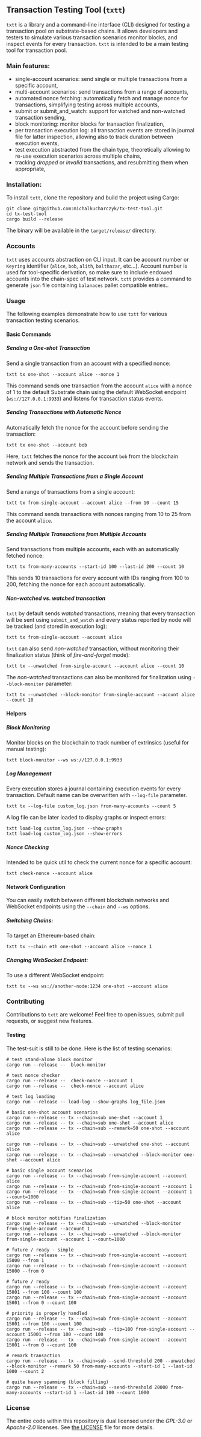 ## Transaction Testing Tool (`txtt`)

`txtt` is a library and a command-line interface (CLI) designed for testing a transaction pool on substrate-based chains. It allows developers and testers to simulate various transaction scenarios monitor blocks, and inspect events for every transaction. `txtt` is intended to be a main testing tool for transaction pool.

### Main features:
- single-account scenarios: send single or multiple transactions from a specific account,
- multi-account scenarios: send transactions from a range of accounts,
- automated nonce fetching: automatically fetch and manage nonce for transactions, simplifying testing across multiple accounts,
- submit or submit_and_watch: support for watched and non-watched transaction sending,
- block monitoring: monitor blocks for transaction finalization,
- per transaction execution log: all transaction events are stored in journal file for latter inspection, allowing also to track duration between execution events,
- test execution abstracted from the chain type, theoretically allowing to re-use execution scenarios across multiple chains,
- tracking *dropped* or *invalid* transactions, and resubmitting them when appropriate,

### Installation:

To install `txtt`, clone the repository and build the project using Cargo:
```
git clone git@github.com:michalkucharczyk/tx-test-tool.git
cd tx-test-tool
cargo build --release
```

The binary will be available in the `target/release/` directory.

### Accounts
`txtt` uses accounts abstraction on CLI input. It can be account number or `Keyring` identifier (`alice`, `bob`, `alith`, `balthazar`, etc...).
Account number is used for tool-specific derivation, so make sure to include endowed accounts into the chain-spec of test network. `txtt` provides a command to generate `json` file containing `balanaces` pallet compatible entries..

### Usage

The following examples demonstrate how to use `txtt` for various transaction testing scenarios.

#### Basic Commands

##### Sending a One-shot Transaction

Send a single transaction from an account with a specified nonce:
```
txtt tx one-shot --account alice --nonce 1
```

This command sends one transaction from the account `alice` with a nonce of 1 to the default Substrate chain using the default WebSocket endpoint (`ws://127.0.0.1:9933`) and listens for transaction status events.

##### Sending Transactions with Automatic Nonce

Automatically fetch the nonce for the account before sending the transaction:
```
txtt tx one-shot --account bob
```

Here, `txtt` fetches the nonce for the account `bob` from the blockchain network and sends the transaction.

##### Sending Multiple Transactions from a Single Account

Send a range of transactions from a single account:

```
txtt tx from-single-account --account alice --from 10 --count 15
```

This command sends transactions with nonces ranging from 10 to 25 from the account `alice`.

##### Sending Multiple Transactions from Multiple Accounts

Send transactions from multiple accounts, each with an automatically fetched nonce:

```
txtt tx from-many-accounts --start-id 100 --last-id 200 --count 10
```

This sends 10 transactions for every account with IDs ranging from 100 to 200, fetching the nonce for each account automatically.

##### *Non-watched* vs. *watched* transaction


`txtt` by default sends *watched* transactions, meaning that every transaction will be sent using `submit_and_watch` and every status reported by node will be tracked (and stored in execution log):
```
txtt tx from-single-account --account alice
```

`txtt` can also send *non-watched* transaction, without monitoring their finalization status (think of *fire-and-forget* mode):
```
txtt tx --unwatched from-single-account --account alice --count 10
```

The *non-watched* transactions can also be monitored for finalization using `--block-monitor` parameter:
```
txtt tx --unwatched --block-monitor from-single-account --acount alice --count 10
```



#### Helpers

##### Block Monitoring

Monitor blocks on the blockchain to track number of extrinsics (useful for manual testing):

```
txtt block-monitor --ws ws://127.0.0.1:9933
```

##### Log Management

Every execution stores a journal containing execution events for every transaction. Default name can be overwritten with `--log-file` parameter.

```
txtt tx --log-file custom_log.json from-many-accounts --count 5
```

A log file can be later loaded to display graphs or inspect errors:

```
txtt load-log custom_log.json --show-graphs
txtt load-log custom_log.json --show-errors
```

##### Nonce Checking

Intended to be quick util to check the current nonce for a specific account:

```
txtt check-nonce --account alice
```


#### Network Configuration

You can easily switch between different blockchain networks and WebSocket endpoints using the `--chain` and `--ws` options.

##### Switching Chains:

To target an Ethereum-based chain:
```
txtt tx --chain eth one-shot --account alice --nonce 1
```
##### Changing WebSocket Endpoint:

To use a different WebSocket endpoint:
```
txtt tx --ws ws://another-node:1234 one-shot --account alice
```


### Contributing

Contributions to `txtt` are welcome! Feel free to open issues, submit pull requests, or suggest new features.

#### Testing
The test-suit is still to be done. Here is the list of testing scenarios:
```
# test stand-alone block monitor
cargo run --release --  block-monitor

# test nonce checker
cargo run --release --  check-nonce --account 1
cargo run --release --  check-nonce --account alice

# test log loading
cargo run --release -- load-log --show-graphs log_file.json

# basic one-shot account scenarios
cargo run --release -- tx --chain=sub one-shot --account 1
cargo run --release -- tx --chain=sub one-shot --account alice
cargo run --release -- tx --chain=sub --remark=50 one-shot --account alice

cargo run --release -- tx --chain=sub --unwatched one-shot --account alice
cargo run --release -- tx --chain=sub --unwatched --block-monitor one-shot --account alice

# basic single account scenarios
cargo run --release -- tx --chain=sub from-single-account --account alice
cargo run --release -- tx --chain=sub from-single-account --account 1
cargo run --release -- tx --chain=sub from-single-account --account 1 --count=1000
cargo run --release -- tx --chain=sub --tip=50 one-shot --account alice

# block monitor notifies finalization
cargo run --release -- tx --chain=sub --unwatched --block-monitor from-single-account --account 1
cargo run --release -- tx --chain=sub --unwatched --block-monitor from-single-account --account 1 --count=1000

# future / ready - simple
cargo run --release -- tx --chain=sub from-single-account --account 15000 --from 1
cargo run --release -- tx --chain=sub from-single-account --account 15000 --from 0

# future / ready
cargo run --release -- tx --chain=sub from-single-account --account 15001 --from 100 --count 100
cargo run --release -- tx --chain=sub from-single-account --account 15001 --from 0 --count 100

# priority is properly handled
cargo run --release -- tx --chain=sub from-single-account --account 15001 --from 100 --count 100
cargo run --release -- tx --chain=sub --tip=100 from-single-account --account 15001 --from 100 --count 100
cargo run --release -- tx --chain=sub from-single-account --account 15001 --from 0 --count 100

# remark transaction
cargo run --release -- tx --chain=sub --send-threshold 200 --unwatched --block-monitor --remark 50 from-many-accounts --start-id 1 --last-id 1000 --count 2

# quite heavy spamming (block filling)
cargo run --release -- tx --chain=sub --send-threshold 20000 from-many-accounts --start-id 1 --last-id 100 --count 1000
```

### License

The entire code within this repository is dual licensed under the _GPL-3.0_ or _Apache-2.0_ licenses. See [the LICENSE](./LICENSE) file for more details.
